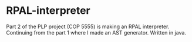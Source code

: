 RPAL-interpreter
================

Part 2 of the PLP project (COP 5555) is making an RPAL interpreter. Continuing from the part 1 where I made an AST generator. Written in java.